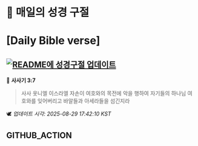 # 🙏 매일의 성경 구절
# [Daily Bible verse]
## [![README에 성경구절 업데이트](https://github.com/DONGSUKA/first_test/actions/workflows/update-readme-bible.yml/badge.svg)](https://github.com/DONGSUKA/first_test/actions/workflows/update-readme-bible.yml)
<!-- START_BIBLE_VERSE -->
📖 **사사기 3:7**
> 사사 옷니엘 이스라엘 자손이 여호와의 목전에 악을 행하여 자기들의 하나님 여호와를 잊어버리고 바알들과 아세라들을 섬긴지라

🕊️ _업데이트 시각: 2025-08-29 17:42:10 KST_
  <!-- END_BIBLE_VERSE -->
## GITHUB_ACTION
